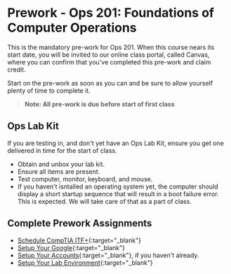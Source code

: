 # Prework - Ops 201: Foundations of Computer Operations

This is the mandatory pre-work for Ops 201. When this course nears its start date, you will be invited to our online class portal, called Canvas, where you can confirm that you've completed this pre-work and claim credit.

Start on the pre-work as soon as you can and be sure to allow yourself plenty of time to complete it.

> **Note: All pre-work is due before start of first class**

## Ops Lab Kit

If you are testing in, and don't yet have an Ops Lab Kit, ensure you get one delivered in time for the start of class. 

- Obtain and unbox your lab kit. 
- Ensure all items are present. 
- Test computer, monitor, keyboard, and mouse. 
- If you haven't isntalled an operating system yet, the computer should display a short startup sequence that will result in a boot failure error. This is expected. We will take care of that as a part of class. 

## Complete Prework Assignments

- [Schedule CompTIA ITF+](https://github.com/codefellows/seattle-ops-201d4/blob/main/prework/schedule-certification.md){:target="_blank"}
- [Setup Your Google](https://codefellows.github.io/ops-301-guide/curriculum/prework/setup-your-google){:target="_blank"}
- [Setup Your Accounts](https://codefellows.github.io/ops-201-guide/curriculum/prework/setup-your-accounts){:target="_blank"}, if you haven't already. 
- [Setup Your Lab Environment](https://codefellows.github.io/ops-201-guide/curriculum/prework/setup-your-lab-environment){:target="_blank"}
